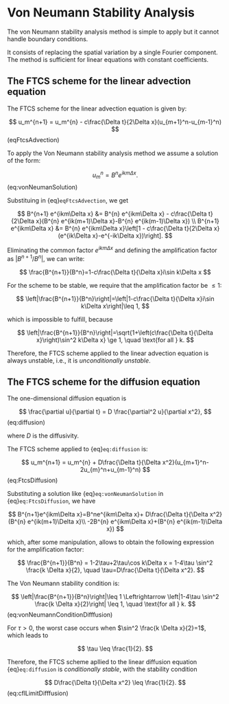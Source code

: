 # Von Neumann Stability Analysis

The von Neumann stability analysis method is simple to apply but it cannot handle boundary conditions.

It consists of replacing the spatial variation by a single Fourier component. The method is sufficient for linear equations with constant coefficients.

## The FTCS scheme for the linear advection equation

The FTCS scheme for the linear advection equation is given by:

$$
u_m^{n+1} = u_m^{n} - c\frac{\Delta t}{2\Delta x}(u_{m+1}^n-u_{m-1}^n)
$$ (eqFtcsAdvection)

To apply the Von Neumann stability analysis method we assume a solution of the form:

$$
u_m^n=B^n e^{ikm\Delta x}. 
$$ (eq:vonNeumanSolution)

Substituing in {eq}`eqFtcsAdvection`, we get

$$
B^{n+1} e^{ikm\Delta x} &= B^{n} e^{ikm\Delta x} - c\frac{\Delta t}{2\Delta x}(B^{n} e^{ik(m+1)\Delta x}-B^{n} e^{ik(m-1)\Delta x}) \\
B^{n+1} e^{ikm\Delta x} &= B^{n} e^{ikm\Delta x}\left[1 - c\frac{\Delta t}{2\Delta x}(e^{ik\Delta x}-e^{-ik\Delta x})\right].
$$

Eliminating the common factor $e^{ikm\Delta x}$ and defining the amplification factor as $|B^{n+1}/B^n|$, we can write:

$$
\frac{B^{n+1}}{B^n}=1-c\frac{\Delta t}{\Delta x}i\sin k\Delta x
$$

For the scheme to be stable, we require that the amplification factor be $\leq 1$:

$$
\left|\frac{B^{n+1}}{B^n}\right|=\left|1-c\frac{\Delta t}{\Delta x}i\sin k\Delta x\right|\leq 1,
$$

which is impossible to fulfill, because

$$
\left|\frac{B^{n+1}}{B^n}\right|=\sqrt{1+\left(c\frac{\Delta t}{\Delta x}\right)\sin^2 k\Delta x} \ge 1, \quad \text{for all } k.
$$

Therefore, the FTCS scheme applied to the linear advection equation is always unstable, i.e., it is *unconditionally unstable*.

## The FTCS scheme for the diffusion equation

The one-dimensional diffusion equation is 

$$
\frac{\partial u}{\partial t} = D \frac{\partial^2 u}{\partial x^2},
$$ (eq:diffusion)

where $D$ is the diffusivity. 

The FTCS scheme applied to {eq}`eq:diffusion` is:

$$
u_m^{n+1} = u_m^{n} + D\frac{\Delta t}{\Delta x^2}(u_{m+1}^n-2u_{m}^n+u_{m-1}^n)
$$ (eq:FtcsDiffusion)

Substituting a solution like {eq}`eq:vonNeumanSolution` in {eq}`eq:FtcsDiffusion`, we have

$$
B^{n+1}e^{ikm\Delta x}=B^ne^{ikm\Delta x}+ D\frac{\Delta t}{\Delta x^2}(B^{n} e^{ik(m+1)\Delta x}\\
    -2B^{n} e^{ikm\Delta x}+(B^{n} e^{ik(m-1)\Delta x})
$$

which, after some manipulation, allows to obtain the following expression for the amplification factor:

$$
\frac{B^{n+1}}{B^n} = 1-2\tau+2\tau\cos k\Delta x = 1-4\tau \sin^2 \frac{k \Delta x}{2}, \quad \tau=D\frac{\Delta t}{\Delta x^2}.
$$

The Von Neumann stability condition is:

$$
\left|\frac{B^{n+1}}{B^n}\right|\leq 1 \Leftrightarrow \left|1-4\tau \sin^2 \frac{k \Delta x}{2}\right| \leq 1, \quad \text{for all } k.
$$ (eq:vonNeumannConditionDifffusion)

For $\tau > 0$, the worst case occurs when $\sin^2 \frac{k \Delta x}{2}=1$, which leads to 

$$
\tau \leq \frac{1}{2}. 
$$

Therefore, the FTCS scheme apllied to the linear diffusion equation {eq}`eq:diffusion` is *conditionally stable*, with the stability condition

$$
D\frac{\Delta t}{\Delta x^2} \leq \frac{1}{2}.
$$ (eq:cflLimitDifffusion)


